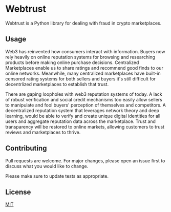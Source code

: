 # Webtrust

Webtrust is a Python library for dealing with fraud in crypto marketplaces.

## Usage

Web3 has reinvented how consumers interact with information. Buyers now rely heavily on online reputation systems for browsing and researching products before making online purchase decisions. Centralized Marketplaces enable us to share ratings and recommend good finds to our online networks. Meanwhile, many centralized marketplaces have built-in censored rating systems for both sellers and buyers it's still difficult for decentrlized marketplaces to establish that trust. 

There are gaping loopholes with web3 reputation systems of today. A lack of robust verification and social credit mechanisms too easily allow sellers to manipulate and fool buyers' perception of themselves and competitors. A decentralized reputation system that leverages network theory and deep learning, would be able to verify and create unique digital identities for all users and aggregate reputation data across the marketplace. Trust and transparency will be restored to online markets, allowing customers to trust reviews and marketplaces to thrive. 

## Contributing
Pull requests are welcome. For major changes, please open an issue first to discuss what you would like to change.

Please make sure to update tests as appropriate.

## License
[MIT](https://choosealicense.com/licenses/mit/)
